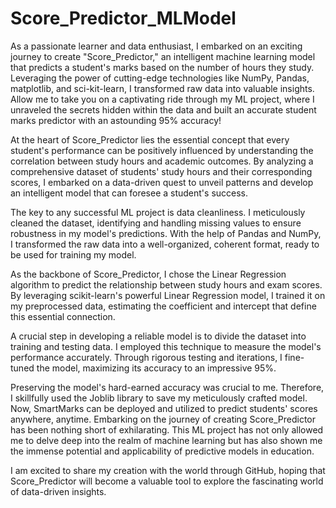 # Score_Predictor_MLModel

As a passionate learner and data enthusiast, I embarked on an exciting journey to create "Score_Predictor," an intelligent machine learning model that predicts a student's marks based on the number of hours they study. Leveraging the power of cutting-edge technologies like NumPy, Pandas, matplotlib, and sci-kit-learn, I transformed raw data into valuable insights. Allow me to take you on a captivating ride through my ML project, where I unraveled the secrets hidden within the data and built an accurate student marks predictor with an astounding 95% accuracy!

At the heart of Score_Predictor lies the essential concept that every student's performance can be positively influenced by understanding the correlation between study hours and academic outcomes. By analyzing a comprehensive dataset of students' study hours and their corresponding scores, I embarked on a data-driven quest to unveil patterns and develop an intelligent model that can foresee a student's success.

The key to any successful ML project is data cleanliness. I meticulously cleaned the dataset, identifying and handling missing values to ensure robustness in my model's predictions. With the help of Pandas and NumPy, I transformed the raw data into a well-organized, coherent format, ready to be used for training my model.

As the backbone of Score_Predictor, I chose the Linear Regression algorithm to predict the relationship between study hours and exam scores. By leveraging scikit-learn's powerful Linear Regression model, I trained it on my preprocessed data, estimating the coefficient and intercept that define this essential connection.

A crucial step in developing a reliable model is to divide the dataset into training and testing data. I employed this technique to measure the model's performance accurately. Through rigorous testing and iterations, I fine-tuned the model, maximizing its accuracy to an impressive 95%.

Preserving the model's hard-earned accuracy was crucial to me. Therefore, I skillfully used the Joblib library to save my meticulously crafted model. Now, SmartMarks can be deployed and utilized to predict students' scores anywhere, anytime.
Embarking on the journey of creating Score_Predictor has been nothing short of exhilarating. This ML project has not only allowed me to delve deep into the realm of machine learning but has also shown me the immense potential and applicability of predictive models in education.

I am excited to share my creation with the world through GitHub, hoping that Score_Predictor will become a valuable tool to explore the fascinating world of data-driven insights.

